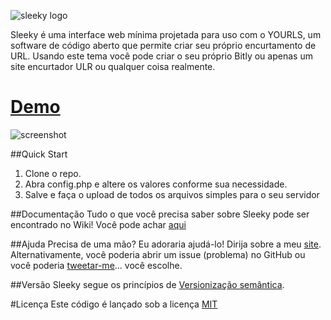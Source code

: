 ![sleeky logo](assets/img/logo-small.png)

Sleeky é uma interface web mínima projetada para uso com o YOURLS, um software de código aberto que permite criar seu próprio encurtamento de URL. Usando este tema você pode criar o seu próprio Bitly ou apenas um site encurtador ULR ou qualquer coisa realmente.

# [Demo](http://sleeky.flynntes.com)

![screenshot](assets/img/screenshot1.png)

##Quick Start
1. Clone o repo.
2. Abra config.php e altere os valores conforme sua necessidade.
3. Salve e faça o upload de todos os arquivos simples para o seu servidor

##Documentação 
Tudo o que você precisa saber sobre Sleeky pode ser encontrado no Wiki! Você pode achar [aqui](https://github.com/Flynntes/Sleeky/wiki)

##Ajuda
Precisa de uma mão? Eu adoraria ajudá-lo! Dirija sobre a meu [site](http://flynntes.com/contact). Alternativamente, você poderia abrir um issue (problema) no GitHub ou você poderia [tweetar-me](http://twitter.com/flynntes)... você escolhe.

##Versão
Sleeky segue os princípios de [Versionização semântica](http://semver.org/).

#Licença
Este código é lançado sob a licença [MIT](https://github.com/Flynntes/Sleeky/blob/master/LICENSE.md)
